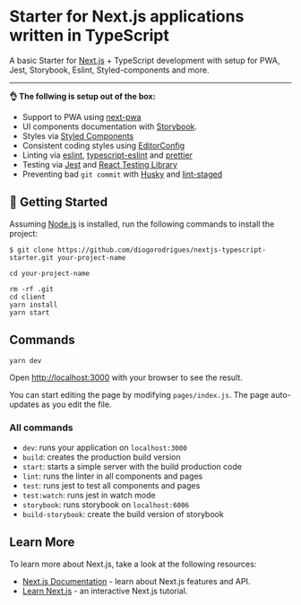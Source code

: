 # Starter for Next.js applications written in TypeScript

A basic Starter for [Next.js](https://nextjs.org/) + TypeScript development with setup for PWA, Jest, Storybook, Eslint, Styled-components and more.

---

__👌  The follwing is setup out of the box:__
- Support to PWA using [next-pwa](https://www.npmjs.com/package/next-pwa)
- UI components documentation with [Storybook](https://storybook.js.org/).
- Styles via [Styled Components](https://styled-components.com/)
- Consistent coding styles using [EditorConfig](https://editorconfig.org/)
- Linting via [eslint](https://eslint.org/), [typescript-eslint](https://github.com/typescript-eslint/typescript-eslint) and [prettier](https://prettier.io/)
- Testing via [Jest](https://jestjs.io/) and [React Testing Library](https://testing-library.com/docs/react-testing-library/intro) 
- Preventing bad `git commit` with [Husky](https://github.com/typicode/husky) and [lint-staged](https://github.com/okonet/lint-staged)


## 🚀 Getting Started

Assuming [Node.js](https://nodejs.org/en/) is installed, run the following commands to install the project:

```
$ git clone https://github.com/diogorodrigues/nextjs-typescript-starter.git your-project-name

cd your-project-name

rm -rf .git
cd client
yarn install
yarn start
```

## Commands

```bash
yarn dev
```

Open [http://localhost:3000](http://localhost:3000) with your browser to see the result.

You can start editing the page by modifying `pages/index.js`. The page auto-updates as you edit the file.

### All commands

- `dev`: runs your application on `localhost:3000`
- `build`: creates the production build version
- `start`: starts a simple server with the build production code
- `lint`: runs the linter in all components and pages
- `test`: runs jest to test all components and pages
- `test:watch`: runs jest in watch mode
- `storybook`: runs storybook on `localhost:6006`
- `build-storybook`: create the build version of storybook

## Learn More

To learn more about Next.js, take a look at the following resources:

- [Next.js Documentation](https://nextjs.org/docs) - learn about Next.js features and API.
- [Learn Next.js](https://nextjs.org/learn) - an interactive Next.js tutorial.